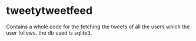 # tweetytweetfeed

Contains a whole code for the fetching the tweets of all the users which the user follows.
the db used is sqlite3.
